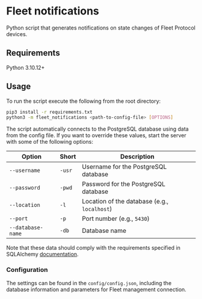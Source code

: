 # Fleet notifications


Python script that generates notifications on state changes of Fleet Protocol devices.


## Requirements
Python 3.10.12+

## Usage
To run the script execute the following from the root directory:

```bash
pip3 install -r requirements.txt
python3 -m fleet_notifications <path-to-config-file> [OPTIONS]
```
The script automatically connects to the PostgreSQL database using data from the config file. If you want to override these values, start the server with some of the following options:

|Option|Short|Description|
|------------|-----|--|
|`--username`|`-usr`|Username for the PostgreSQL database|
|`--password`|`-pwd`|Password for the PostgreSQL database|
|`--location`|`-l`  |Location of the database (e.g., `localhost`)|
|`--port`    |`-p`  |Port number (e.g., `5430`)|
|`--database-name`|`-db`|Database name|

Note that these data should comply with the requirements specified in SQLAlchemy [documentation](https://docs.sqlalchemy.org/en/20/core/engines.html#database-urls).

### Configuration
The settings can be found in the `config/config.json`, including the database information and parameters for Fleet management connection.